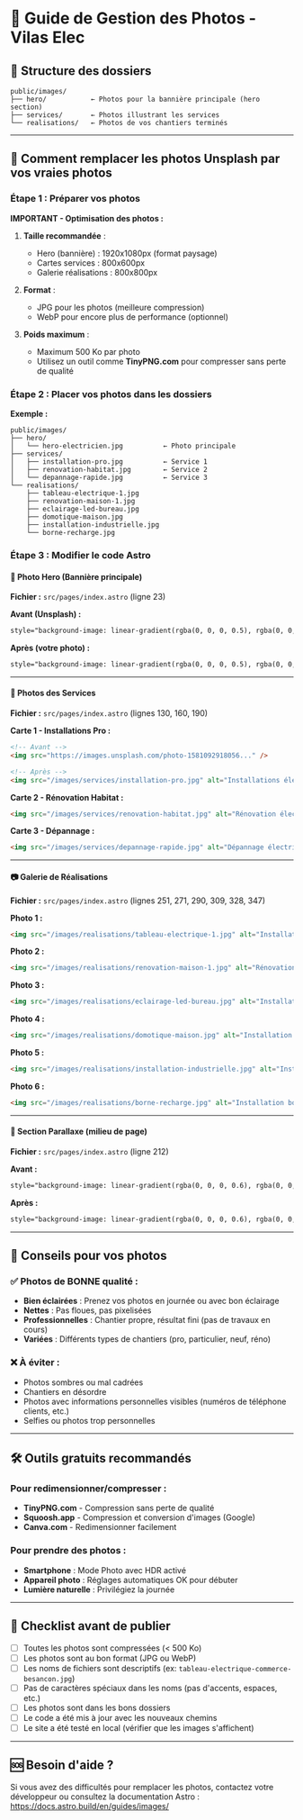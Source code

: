 # 📸 Guide de Gestion des Photos - Vilas Elec

## 📁 Structure des dossiers

```
public/images/
├── hero/           ← Photos pour la bannière principale (hero section)
├── services/       ← Photos illustrant les services
└── realisations/   ← Photos de vos chantiers terminés
```

---

## 🔄 Comment remplacer les photos Unsplash par vos vraies photos

### Étape 1 : Préparer vos photos

**IMPORTANT - Optimisation des photos :**

1. **Taille recommandée** :
   - Hero (bannière) : 1920x1080px (format paysage)
   - Cartes services : 800x600px
   - Galerie réalisations : 800x800px

2. **Format** :
   - JPG pour les photos (meilleure compression)
   - WebP pour encore plus de performance (optionnel)

3. **Poids maximum** :
   - Maximum 500 Ko par photo
   - Utilisez un outil comme **TinyPNG.com** pour compresser sans perte de qualité

### Étape 2 : Placer vos photos dans les dossiers

**Exemple :**
```
public/images/
├── hero/
│   └── hero-electricien.jpg          ← Photo principale
├── services/
│   ├── installation-pro.jpg          ← Service 1
│   ├── renovation-habitat.jpg        ← Service 2
│   └── depannage-rapide.jpg          ← Service 3
└── realisations/
    ├── tableau-electrique-1.jpg
    ├── renovation-maison-1.jpg
    ├── eclairage-led-bureau.jpg
    ├── domotique-maison.jpg
    ├── installation-industrielle.jpg
    └── borne-recharge.jpg
```

### Étape 3 : Modifier le code Astro

#### 🎯 Photo Hero (Bannière principale)

**Fichier :** `src/pages/index.astro` (ligne 23)

**Avant (Unsplash) :**
```html
style="background-image: linear-gradient(rgba(0, 0, 0, 0.5), rgba(0, 0, 0, 0.5)), url('https://images.unsplash.com/photo-1621905251189-08b45d6a269e?q=80&w=2069&auto=format&fit=crop');"
```

**Après (votre photo) :**
```html
style="background-image: linear-gradient(rgba(0, 0, 0, 0.5), rgba(0, 0, 0, 0.5)), url('/images/hero/hero-electricien.jpg');"
```

---

#### 🏢 Photos des Services

**Fichier :** `src/pages/index.astro` (lignes 130, 160, 190)

**Carte 1 - Installations Pro :**
```html
<!-- Avant -->
<img src="https://images.unsplash.com/photo-1581092918056..." />

<!-- Après -->
<img src="/images/services/installation-pro.jpg" alt="Installations électriques professionnelles" />
```

**Carte 2 - Rénovation Habitat :**
```html
<img src="/images/services/renovation-habitat.jpg" alt="Rénovation électrique habitat" />
```

**Carte 3 - Dépannage :**
```html
<img src="/images/services/depannage-rapide.jpg" alt="Dépannage électrique rapide" />
```

---

#### 📷 Galerie de Réalisations

**Fichier :** `src/pages/index.astro` (lignes 251, 271, 290, 309, 328, 347)

**Photo 1 :**
```html
<img src="/images/realisations/tableau-electrique-1.jpg" alt="Installation tableau électrique professionnel" />
```

**Photo 2 :**
```html
<img src="/images/realisations/renovation-maison-1.jpg" alt="Rénovation électrique complète" />
```

**Photo 3 :**
```html
<img src="/images/realisations/eclairage-led-bureau.jpg" alt="Installation éclairage LED professionnel" />
```

**Photo 4 :**
```html
<img src="/images/realisations/domotique-maison.jpg" alt="Installation domotique maison connectée" />
```

**Photo 5 :**
```html
<img src="/images/realisations/installation-industrielle.jpg" alt="Installation électrique industrielle" />
```

**Photo 6 :**
```html
<img src="/images/realisations/borne-recharge.jpg" alt="Installation borne de recharge électrique" />
```

---

#### 🌄 Section Parallaxe (milieu de page)

**Fichier :** `src/pages/index.astro` (ligne 212)

**Avant :**
```html
style="background-image: linear-gradient(rgba(0, 0, 0, 0.6), rgba(0, 0, 0, 0.6)), url('https://images.unsplash.com/photo-1504328345606...');"
```

**Après :**
```html
style="background-image: linear-gradient(rgba(0, 0, 0, 0.6), rgba(0, 0, 0, 0.6)), url('/images/hero/parallaxe-section.jpg');"
```

---

## 🎨 Conseils pour vos photos

### ✅ Photos de BONNE qualité :
- **Bien éclairées** : Prenez vos photos en journée ou avec bon éclairage
- **Nettes** : Pas floues, pas pixelisées
- **Professionnelles** : Chantier propre, résultat fini (pas de travaux en cours)
- **Variées** : Différents types de chantiers (pro, particulier, neuf, réno)

### ❌ À éviter :
- Photos sombres ou mal cadrées
- Chantiers en désordre
- Photos avec informations personnelles visibles (numéros de téléphone clients, etc.)
- Selfies ou photos trop personnelles

---

## 🛠️ Outils gratuits recommandés

### Pour redimensionner/compresser :
- **TinyPNG.com** - Compression sans perte de qualité
- **Squoosh.app** - Compression et conversion d'images (Google)
- **Canva.com** - Redimensionner facilement

### Pour prendre des photos :
- **Smartphone** : Mode Photo avec HDR activé
- **Appareil photo** : Réglages automatiques OK pour débuter
- **Lumière naturelle** : Privilégiez la journée

---

## 📝 Checklist avant de publier

- [ ] Toutes les photos sont compressées (< 500 Ko)
- [ ] Les photos sont au bon format (JPG ou WebP)
- [ ] Les noms de fichiers sont descriptifs (ex: `tableau-electrique-commerce-besancon.jpg`)
- [ ] Pas de caractères spéciaux dans les noms (pas d'accents, espaces, etc.)
- [ ] Les photos sont dans les bons dossiers
- [ ] Le code a été mis à jour avec les nouveaux chemins
- [ ] Le site a été testé en local (vérifier que les images s'affichent)

---

## 🆘 Besoin d'aide ?

Si vous avez des difficultés pour remplacer les photos, contactez votre développeur ou consultez la documentation Astro : https://docs.astro.build/en/guides/images/
